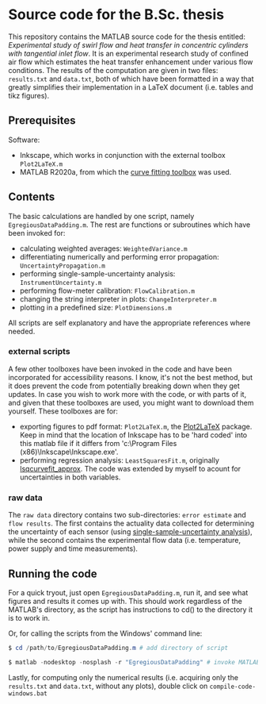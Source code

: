 # Source code for the B.Sc. thesis
This repository contains the MATLAB source code for the thesis entitled: *Experimental study of swirl flow and heat transfer in concentric cylinders with tangential inlet flow*. It is an experimental research study of confined air flow which estimates the heat transfer enhancement under various flow conditions. The results of the computation are given in two files: `results.txt` and `data.txt`, both of which have been formatted in a way that greatly simplifies their implementation in a LaTeX document (i.e. tables and tikz figures). 

## Prerequisites

Software:

* Inkscape, which works in conjunction with the external toolbox `Plot2LaTeX.m` 
* MATLAB R2020a, from which the [curve fitting toolbox](https://se.mathworks.com/products/curvefitting.html) was used.

## Contents

The basic calculations are handled by one script, namely `EgregiousDataPadding.m`. The rest are functions or subroutines which have been invoked for:

* calculating weighted averages: `WeightedVariance.m` 
* differentiating numerically and performing error propagation: `UncertaintyPropagation.m`
* performing single-sample-uncertainty analysis: `InstrumentUncertainty.m`
* performing flow-meter calibration: `FlowCalibration.m`
* changing the string interpreter in plots: `ChangeInterpreter.m`
* plotting in a predefined size: `PlotDimensions.m`

All scripts are self explanatory and have the appropriate references where needed.

### external scripts
A few other toolboxes have been invoked in the code and have been incorporated for accessibility reasons. I know, it's not the best method, but it does prevent the code from potentially breaking down when they get updates. In case you wish to work more with the code, or with parts of it, and given that these toolboxes are used, you might want to download them yourself. These toolboxes are for: 

* exporting figures to pdf format: `Plot2LaTeX.m`, the [Plot2LaTeX](https://se.mathworks.com/matlabcentral/fileexchange/52700-plot2latex) package. Keep in mind that the location of Inkscape has to be 'hard coded' into this matlab file if it differs from 'c:\Program Files (x86)\Inkscape\Inkscape.exe'.
* performing regression analysis: `LeastSquaresFit.m`, originally [lsqcurvefit_approx](https://github.com/tamaskis/lsqcurvefit_approx-MATLAB). The code was extended by myself to acount for uncertainties in both variables. 

### raw data

The `raw data` directory contains two sub-directories: `error estimate` and `flow results`. The first contains the actuality data collected for determining the uncertainty of each sensor (using [single-sample-uncertainty analysis](https://doi.org/10.1115/1.3242452)), while the second contains the experimental flow data (i.e. temperature, power supply and time measurements). 

## Running the code

For a quick tryout, just open `EgregiousDataPadding.m`, run it, and see what figures and results it comes up with. This should work regardless of the MATLAB's directory, as the script has instructions to cd() to the directory it is to work in.

Or, for calling the scripts from the Windows' command line:

```powershell
$ cd /path/to/EgregiousDataPadding.m # add directory of script

$ matlab -nodesktop -nosplash -r "EgregiousDataPadding" # invoke MATLAB
```

Lastly, for computing only the numerical results (i.e. acquiring only the `results.txt` and `data.txt`, without any plots), double click on `compile-code-windows.bat`
